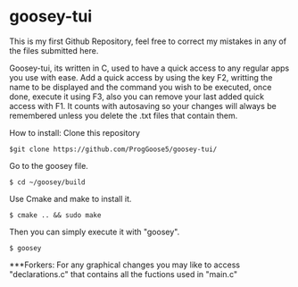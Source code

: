 # goosey-tui
This is my first Github Repository, feel free to correct my mistakes in any of the files submitted here.

Goosey-tui, its written in C, used to have a quick access to any regular apps you use with ease.
Add a quick access by using the key F2, writting the name to be displayed and the command you wish to be executed, once done, execute it using F3, also you can remove your last added quick access with F1. It counts with autosaving so your changes will always be remembered unless you delete the .txt files that contain them.

How to install:
Clone this repository
```
$git clone https://github.com/ProgGoose5/goosey-tui/

```
Go to the goosey file.
```
$ cd ~/goosey/build
```
Use Cmake and make to install it.

```
$ cmake .. && sudo make
```
Then you can simply execute it with "goosey".
```
$ goosey

```


***Forkers:
For any graphical changes you may like to access "declarations.c" that contains all the fuctions used in "main.c"
